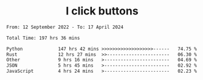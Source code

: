 <h1 align="center">
I click buttons
</h1>

<!--START_SECTION:waka-->

```txt
From: 12 September 2022 - To: 17 April 2024

Total Time: 197 hrs 36 mins

Python             147 hrs 42 mins >>>>>>>>>>>>>>>>>>>------   74.75 %
Rust               12 hrs 27 mins  >>-----------------------   06.30 %
Other              9 hrs 16 mins   >------------------------   04.69 %
JSON               5 hrs 45 mins   >------------------------   02.92 %
JavaScript         4 hrs 24 mins   >------------------------   02.23 %
```

<!--END_SECTION:waka-->
